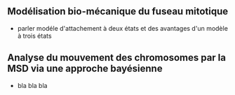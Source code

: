 ## Modélisation bio-mécanique du fuseau mitotique

- parler modéle d'attachement à deux états et des avantages d'un modèle à trois états

## Analyse du mouvement des chromosomes par la MSD via une approche bayésienne

 - bla bla bla
